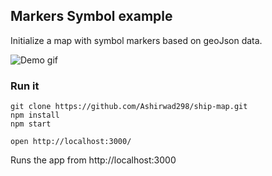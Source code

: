 ## Markers Symbol example

Initialize a map with symbol markers based on geoJson data.

![Demo gif](https://i.imgur.com/S0KcRen.gif)

### Run it

    git clone https://github.com/Ashirwad298/ship-map.git
    npm install
    npm start

    open http://localhost:3000/



Runs the app from http://localhost:3000
